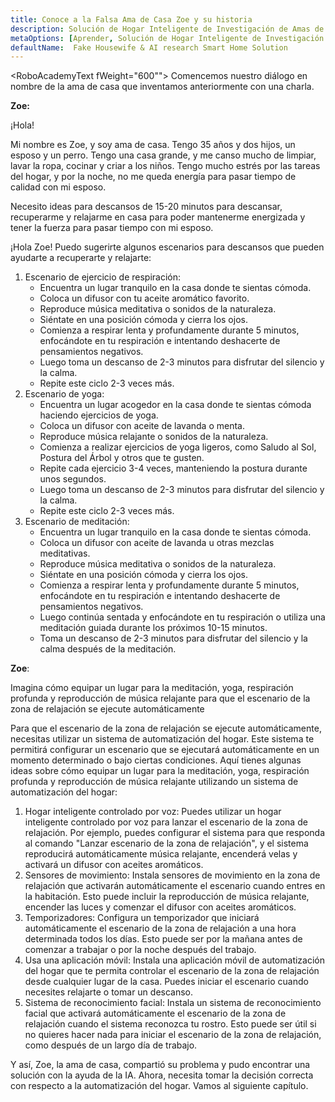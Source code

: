 ```yaml
---
title: Conoce a la Falsa Ama de Casa Zoe y su historia
description: Solución de Hogar Inteligente de Investigación de Amas de Casa Falsas y AI
metaOptions: [Aprender, Solución de Hogar Inteligente de Investigación de Amas de Casa Falsas y AI]
defaultName:  Fake Housewife & AI research Smart Home Solution
---
```


<LessonImages imageClasses="mb"  src='fake-housewife-and-ai-research-smart-home-solution/lesson-2-banner.png' alt="fake housewife ai" />

<RoboAcademyText fWeight="600"">
Comencemos nuestro diálogo en nombre de la ama de casa que inventamos anteriormente con una charla.
</RoboAcademyText>

<RoboAcademyDialog >

**Zoe:**

¡Hola!

Mi nombre es Zoe, y soy ama de casa. Tengo 35 años y dos hijos, un esposo y un perro. Tengo una casa grande, y me canso mucho de limpiar, lavar la ropa, cocinar y criar a los niños. Tengo mucho estrés por las tareas del hogar, y por la noche, no me queda energía para pasar tiempo de calidad con mi esposo.

Necesito ideas para descansos de 15-20 minutos para descansar, recuperarme y relajarme en casa para poder mantenerme energizada y tener la fuerza para pasar tiempo con mi esposo.


</RoboAcademyDialog>



<RoboAcademyDialog>

<ChatGPT/>

¡Hola Zoe! Puedo sugerirte algunos escenarios para descansos que pueden ayudarte a recuperarte y relajarte:

1. Escenario de ejercicio de respiración:
    - Encuentra un lugar tranquilo en la casa donde te sientas cómoda.
    - Coloca un difusor con tu aceite aromático favorito.
    - Reproduce música meditativa o sonidos de la naturaleza.
    - Siéntate en una posición cómoda y cierra los ojos.
    - Comienza a respirar lenta y profundamente durante 5 minutos, enfocándote en tu respiración e intentando deshacerte de pensamientos negativos.
    - Luego toma un descanso de 2-3 minutos para disfrutar del silencio y la calma.
    - Repite este ciclo 2-3 veces más.
2. Escenario de yoga:
    - Encuentra un lugar acogedor en la casa donde te sientas cómoda haciendo ejercicios de yoga.
    - Coloca un difusor con aceite de lavanda o menta.
    - Reproduce música relajante o sonidos de la naturaleza.
    - Comienza a realizar ejercicios de yoga ligeros, como Saludo al Sol, Postura del Árbol y otros que te gusten.
    - Repite cada ejercicio 3-4 veces, manteniendo la postura durante unos segundos.
    - Luego toma un descanso de 2-3 minutos para disfrutar del silencio y la calma.
    - Repite este ciclo 2-3 veces más.
3. Escenario de meditación:
    - Encuentra un lugar tranquilo en la casa donde te sientas cómoda.
    - Coloca un difusor con aceite de lavanda u otras mezclas meditativas.
    - Reproduce música meditativa o sonidos de la naturaleza.
    - Siéntate en una posición cómoda y cierra los ojos.
    - Comienza a respirar lenta y profundamente durante 5 minutos, enfocándote en tu respiración e intentando deshacerte de pensamientos negativos.
    - Luego continúa sentada y enfocándote en tu respiración o utiliza una meditación guiada durante los próximos 10-15 minutos.
    - Toma un descanso de 2-3 minutos para disfrutar del silencio y la calma después de la meditación.

</RoboAcademyDialog>

<RoboAcademyDialog>

**Zoe**:

Imagina cómo equipar un lugar para la meditación, yoga, respiración profunda y reproducción de música relajante para que el escenario de la zona de relajación se ejecute automáticamente

</RoboAcademyDialog>

<RoboAcademyDialog>

<ChatGPT/>

Para que el escenario de la zona de relajación se ejecute automáticamente, necesitas utilizar un sistema de automatización del hogar. Este sistema te permitirá configurar un escenario que se ejecutará automáticamente en un momento determinado o bajo ciertas condiciones. Aquí tienes algunas ideas sobre cómo equipar un lugar para la meditación, yoga, respiración profunda y reproducción de música relajante utilizando un sistema de automatización del hogar:

1. Hogar inteligente controlado por voz: Puedes utilizar un hogar inteligente controlado por voz para lanzar el escenario de la zona de relajación. Por ejemplo, puedes configurar el sistema para que responda al comando "Lanzar escenario de la zona de relajación", y el sistema reproducirá automáticamente música relajante, encenderá velas y activará un difusor con aceites aromáticos.
2. Sensores de movimiento: Instala sensores de movimiento en la zona de relajación que activarán automáticamente el escenario cuando entres en la habitación. Esto puede incluir la reproducción de música relajante, encender las luces y comenzar el difusor con aceites aromáticos.
3. Temporizadores: Configura un temporizador que iniciará automáticamente el escenario de la zona de relajación a una hora determinada todos los días. Esto puede ser por la mañana antes de comenzar a trabajar o por la noche después del trabajo.
4. Usa una aplicación móvil: Instala una aplicación móvil de automatización del hogar que te permita controlar el escenario de la zona de relajación desde cualquier lugar de la casa. Puedes iniciar el escenario cuando necesites relajarte o tomar un descanso.
5. Sistema de reconocimiento facial: Instala un sistema de reconocimiento facial que activará automáticamente el escenario de la zona de relajación cuando el sistema reconozca tu rostro. Esto puede ser útil si no quieres hacer nada para iniciar el escenario de la zona de relajación, como después de un largo día de trabajo.

</RoboAcademyDialog>

<RoboAcademyText>

Y así, Zoe, la ama de casa, compartió su problema y pudo encontrar una solución con la ayuda de la IA. Ahora, necesita tomar la decisión correcta con respecto a la automatización del hogar. Vamos al siguiente capítulo.

</RoboAcademyText>